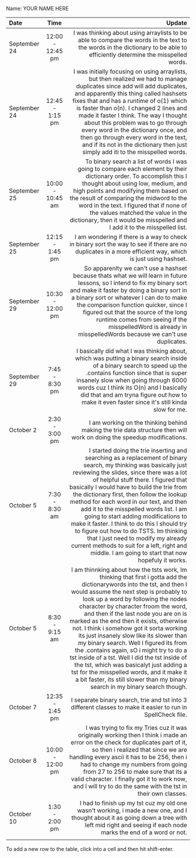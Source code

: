 Name: YOUR NAME HERE

| Date         |       Time       |                                                                                                                                                                                                                                                                                                                                                                                                                                                                                                                                                                                                                                                                                                                                      Update |
|:-------------|:----------------:|--------------------------------------------------------------------------------------------------------------------------------------------------------------------------------------------------------------------------------------------------------------------------------------------------------------------------------------------------------------------------------------------------------------------------------------------------------------------------------------------------------------------------------------------------------------------------------------------------------------------------------------------------------------------------------------------------------------------------------------------:|
| September 24 | 12:00 - 12:45 pm |                                                                                                                                                                                                                                                                                                                                                                                                                                                                                                                                                                  I was thinking about using arraylists to be able to compare the words in the text to the words in the dictionary to be able to efficiently determine the misspelled words. |
| September 24 | 12:45 - 1:15 pm  |                                                                                                                                                                                                                                 I was initially focusing on using arraylists, but then realized we had to manage duplicates since add will add duplicates, and apparently this thing called hashsets fixes that and has a runtime of o(1) which is faster than o(n). I changed 2 lines and made it faster I think. The way I thought about this problem was to go through every word in the dictionary once, and then go through every word in the text, and if its not in the dictionary then just simply add iti to the misspelled words. |
| September 25 | 10:00 - 10:45 am |                                                                                                                                                                                                                                                                                                                                   To binary search a list of words I was going to compare each element by their dictionary order. To accomplish this I thought about using low, medium, and high points and modifying them based on the result of comparing the midword to the word in the text. I figured that if none of the values matched the value in the dictionary, then it would be misspelled and I add it to the misspelled list. |
| September 25 | 12:15 - 1:45 pm  |                                                                                                                                                                                                                                                                                                                                                                                                                                                                                                                                                                                    I am wondering if there is a way to check in binary sort the way to see if there are no duplicates in a more efficient way, which is just using hashset. |
| September 29 | 10:30 - 12:00 pm |                                                                                                                                                                                                                                                                                                                          So apparenlty we can't use a hashset because thats what we will learn in future lessons, so I intend to fix my binary sort and make it faster by doing a binary sort in a binary sort or whatever I can do to make the comparison function quicker, since I figured out that the source of the long runtime comes from seeing if the misspelledWord is already in misspelledWords because we can't use duplicates. |
| September 29 |  7:45 - 8:30 pm  |                                                                                                                                                                                                                                                                                                                                                                                              I basically did what I was thinking about, which was putting a binary search inside of a binary search to speed up the .contains function since that is super insanely slow when going through 6000 words cuz I think its O(n) and I basically did that and am tryna figure out how to make it even faster since it's still kinda slow for me. |
| October 2    |  2:30 - 3:00 pm  |                                                                                                                                                                                                                                                                                                                                                                                                                                                                                                                                                                                                                       I am working on the thinking behind making the trie data structure then will work on doing the speedup modifications. |
| October 5    |  7:30 - 8:30 am  |                                                                         I started doing the trie inserting and searching as a replacement of binary search, my thinking was basically just reviewing the slides, since there was a lot of helpful stuff there. I figured that basically I would have to build the trie from the dictionary first, then follow the lookup method for each word in our text, and then add it to the misspelled words list. I am going to start adding modifications to make it faster. I think to do this I should try  to figure out how to do TSTS. Im thinking that I just need to modify my already current methods to suit for a left, right and middle. I am going to start that now hopefuly it works. |
| October 5    |  8:30 - 9:15 am  | I am thinnking about how the tsts work, Im thinking that first i gotta add the dictionarywords into the tst, and then I would assume the next step is probably to look up a word by following the nodes character by character froom the word, and then if the last node you are on is marked as the end then it exists, otherwise not. I think i somehow got it sorta working its just insanely slow like its slower than my binary search. Well I figured its from the .contains again, sO i might try to do a tst inside of a tst. Well I did the tst inside of the tst, which was basicalyt just adding a tst for the misspelled words, and it make it a bit faster, its still slower than my binary search in my binary search though. |
| October 7    | 12:35 - 1:45 pm  |                                                                                                                                                                                                                                                                                                                                                                                                                                                                                                                                                                                                                                I separate binary search, trie and tst into 3 different classes to make it easier to run in SpellCheck file. |
| October 8    | 10:00 - 12:00 pm |                                                                                                                                                                                                                                                                                                                               I was trying to fix my Tries cuz it was originally working then I think i made an error on the check for duplicates part of it, so then i realized that since we are handling every ascii it has to be 256, then i had to change my numbers from going from 27 to 256 to make sure that its a valid character. I finally got it to work now, and I will try to do the same with the tst in their own classes. |
| October 10   |  1:30 - 2:00 pm  |                                                                                                                                                                                                                                                                                                                                                                                                                                                                                                                                         I had to finish up my tst cuz my old one wasn't working, i made a new one, and I thought about it as going down a tree with left mid right and seeing if each node marks the end of a word or not.  |
|              |                  |                                                                                                                                                                                                                                                                                                                                                                                                                                                                                                                                                                                                                                                                                                                                             |


To add a new row to the table, click into a cell and then hit shift-enter.
